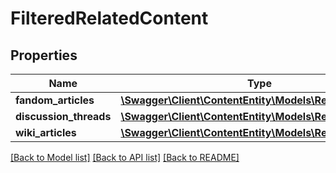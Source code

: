 # FilteredRelatedContent

## Properties
Name | Type | Description | Notes
------------ | ------------- | ------------- | -------------
**fandom_articles** | [**\Swagger\Client\ContentEntity\Models\RelatedContent[]**](RelatedContent.md) |  | [optional] 
**discussion_threads** | [**\Swagger\Client\ContentEntity\Models\RelatedContent[]**](RelatedContent.md) |  | [optional] 
**wiki_articles** | [**\Swagger\Client\ContentEntity\Models\RelatedContent[]**](RelatedContent.md) |  | [optional] 

[[Back to Model list]](../README.md#documentation-for-models) [[Back to API list]](../README.md#documentation-for-api-endpoints) [[Back to README]](../README.md)


